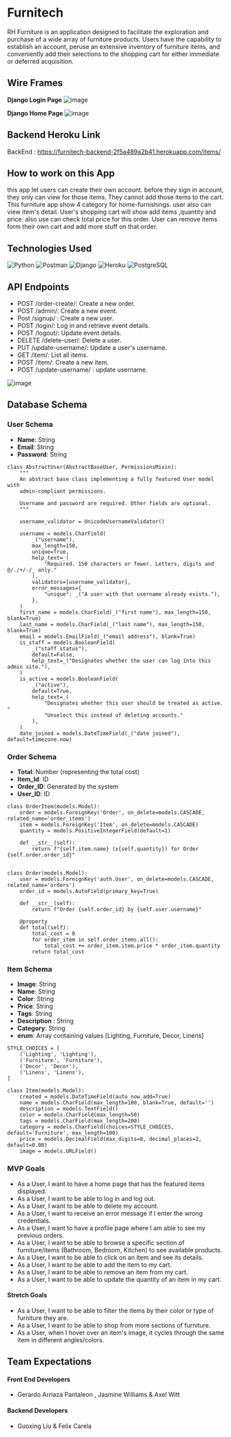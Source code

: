 
# Furnitech

RH Furniture is an application designed to facilitate the exploration and purchase of a wide array of furniture products. Users have the capability to establish an account, peruse an extensive inventory of furniture items, and conveniently add their selections to the shopping cart for either immediate or deferred acquisition.

## Wire Frames

**Django Login Page**
![image](<Djangoframworklogin.png>)

**Django Home Page**
![image](<Django Home page.png>)

## Backend Heroku Link

BackEnd : https://furnitech-backend-2f5a489a2b41.herokuapp.com/items/


## How to work on this App
this app let users can create their own account. before they sign in account, they only can view for those items. They cannot add those items to the cart. This furniture app show 4 category for home-furnishings. user also can view item's detail. User's shopping cart will show add items ,quantity and price. also use can check total price for this order. User can remove items form their own cart and add more stuff on that order.

## Technologies Used


![Python](https://img.shields.io/badge/python-%2314354C.svg?style=for-the-badge&logo=python&logoColor=white)
![Postman](https://img.shields.io/badge/Postman-FF6C37?style=for-the-badge&logo=postman&logoColor=white)
![Django](https://img.shields.io/badge/django-%23092E20.svg?style=for-the-badge&logo=django&logoColor=white)
![Heroku](https://img.shields.io/badge/heroku-%23430098.svg?style=for-the-badge&logo=heroku&logoColor=white) 
![PostgreSQL](https://img.shields.io/badge/postgresql-%2320232a.svg?style=for-the-badge&logo=postgresql&logoColor=%23336791)




## API Endpoints
- POST /order-create/: Create a new order.
- POST /admin/: Create a new event.
- Post /signup/ : Create a new user.
- POST /login/: Log in and retrieve event details.
- POST /logout/: Update event details.
- DELETE /delete-user/: Delete a user.
- PUT /update-username/: Update a user's username.
- GET /item/: List all items.
- POST /item/: Create a new item.
- POST /update-username/ : update username.

![image](<API Endpoints.png>)

## Database Schema

### User Schema
- **Name**: String 
- **Email**: String 
- **Password**: String

```
class AbstractUser(AbstractBaseUser, PermissionsMixin):
    """
    An abstract base class implementing a fully featured User model with
    admin-compliant permissions.

    Username and password are required. Other fields are optional.
    """

    username_validator = UnicodeUsernameValidator()

    username = models.CharField(
        _("username"),
        max_length=150,
        unique=True,
        help_text=_(
            "Required. 150 characters or fewer. Letters, digits and @/./+/-/_ only."
        ),
        validators=[username_validator],
        error_messages={
            "unique": _("A user with that username already exists."),
        },
    )
    first_name = models.CharField(_("first name"), max_length=150, blank=True)
    last_name = models.CharField(_("last name"), max_length=150, blank=True)
    email = models.EmailField(_("email address"), blank=True)
    is_staff = models.BooleanField(
        _("staff status"),
        default=False,
        help_text=_("Designates whether the user can log into this admin site."),
    )
    is_active = models.BooleanField(
        _("active"),
        default=True,
        help_text=_(
            "Designates whether this user should be treated as active. "
            "Unselect this instead of deleting accounts."
        ),
    )
    date_joined = models.DateTimeField(_("date joined"), default=timezone.now)

```

### Order Schema
- **Total**: Number (representing the total cost)
- **Item_Id**: ID
- **Order_ID**: Generated by the system
- **User_ID**: ID

```
class OrderItem(models.Model):
    order = models.ForeignKey('Order', on_delete=models.CASCADE, related_name='order_items')
    item = models.ForeignKey('Item', on_delete=models.CASCADE)
    quantity = models.PositiveIntegerField(default=1)

    def __str__(self):
        return f"{self.item.name} (x{self.quantity}) for Order {self.order.order_id}"


class Order(models.Model):
    user = models.ForeignKey('auth.User', on_delete=models.CASCADE, related_name='orders')
    order_id = models.AutoField(primary_key=True)

    def __str__(self):
        return f"Order {self.order_id} by {self.user.username}"

    @property
    def total(self):
        total_cost = 0
        for order_item in self.order_items.all():
            total_cost += order_item.item.price * order_item.quantity
        return total_cost

```

### Item Schema
- **Image**: String
- **Name**: String
- **Color**: String
- **Price**: String
- **Tags**: String
- **Description** : String
- **Category**: String
- **erum**: Array containing values [Lighting, Furniture, Decor, Linens]
```
STYLE_CHOICES = [
    ('Lighting', 'Lighting'),
    ('Furniture', 'Furniture'),
    ('Decor', 'Decor'),
    ('Linens', 'Linens'),
]

class Item(models.Model):
    created = models.DateTimeField(auto_now_add=True)
    name = models.CharField(max_length=100, blank=True, default='')
    description = models.TextField()
    color = models.CharField(max_length=50)
    tags = models.CharField(max_length=200)
    category = models.CharField(choices=STYLE_CHOICES, default='Furniture', max_length=100)
    price = models.DecimalField(max_digits=8, decimal_places=2, default=0.00)
    image = models.URLField()
```
### MVP Goals

- As a User, I want to have a home page that has the featured items displayed.
- As a User, I want to be able to log in and log out.
- As a User, I want to be able to delete my account.
- As a User, I want to receive an error message if I enter the wrong credentials.
- As a User, I want to have a profile page where I am able to see my previous orders.
- As a User, I want to be able to browse a specific section of furniture/items (Bathroom, Bedroom, Kitchen) to see available products.
- As a User, I want to be able to click on an item and see its details.
- As a User, I want to be able to add the item to my cart.
- As a User, I want to be able to remove an item from my cart.
- As a User, I want to be able to update the quantity of an item in my cart.
#### Stretch Goals
- As a User, I want to be able to filter the items by their color or type of furniture they are.
- As a User, I want to be able to shop from more sections of furniture.
- As a User, when I hover over an item's image, it cycles through the same item in different angles/colors.


## Team Expectations

#### Front End Developers
- Gerardo Arriaza Pantaleon , Jasmine Williams & Axel Witt  

#### Backend Developers
- Guoxing Liu & Felix Carela 